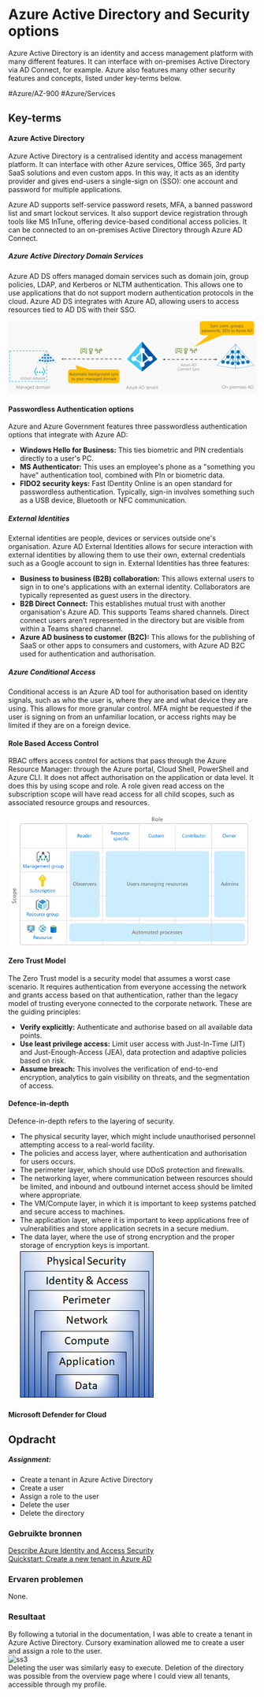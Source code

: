 # Azure Active Directory and Security options
Azure Active Directory is an identity and access management platform with many different features. It can interface with on-premises Active Directory via AD Connect, for example. Azure also features many other security features and concepts, listed under key-terms below.

#Azure/AZ-900 #Azure/Services 
## Key-terms
#### Azure Active Directory
Azure Active Directory is a centralised identity and access management platform. It can interface with other Azure services, Office 365, 3rd party SaaS solutions and even custom apps. In this way, it acts as an identity provider and gives end-users a single-sign on (SSO): one account and password for multiple applications.

Azure AD supports self-service password resets, MFA, a banned password list and smart lockout services. It also support device registration through tools like MS InTune, offering device-based conditional access policies. It can be connected to an on-premises Active Directory through Azure AD Connect.

##### Azure Active Directory Domain Services
Azure AD DS offers managed domain services such as domain join, group policies, LDAP, and Kerberos or NLTM authentication. This allows one to use applications that do not support modern authentication protocols in the cloud. Azure AD DS integrates with Azure AD, allowing users to access resources tied to AD DS with their SSO.

![ss1](../../00_includes/AZ-16_screenshot1.png)

#### Passwordless Authentication options
Azure and Azure Government features three passwordless authentication options that integrate with Azure AD:

* **Windows Hello for Business:** This ties biometric and PIN credentials directly to a user's PC.
* **MS Authenticator:** This uses an employee's phone as a "something you have" authentication tool, combined with PIn or biometric data.
* **FIDO2 security keys:** Fast IDentity Online is an open standard for passwordless authentication. Typically, sign-in involves something such as a USB device, Bluetooth or NFC communication.

##### External Identities
External identities are people, devices or services outside one's organisation. Azure AD External Identities allows for secure interaction with external identities by allowing them to use their own, external credentials such as a Google account to sign in. External Identities has three features:
* **Business to business (B2B) collaboration:** This allows external users to sign in to one's applications with an external identity. Collaborators are typically represented as guest users in the directory.
* **B2B Direct Connect:** This establishes mutual trust with another organisation's Azure AD. This supports Teams shared channels. Direct connect users aren't represented in the directory but are visible from within a Teams shared channel.
* **Azure AD business to customer (B2C):** This allows for the publishing of SaaS or other apps to consumers and customers, with Azure AD B2C used for authentication and authorisation.

##### Azure Conditional Access
Conditional access is an Azure AD tool for authorisation based on identity signals, such as who the user is, where they are and what device they are using. This allows for more granular control. MFA might be requested if the user is signing on from an unfamiliar location, or access rights may be limited if they are on a foreign device.

#### Role Based Access Control
RBAC offers access control for actions that pass through the Azure Resource Manager: through the Azure portal, Cloud Shell, PowerShell and Azure CLI. It does not affect authorisation on the application or data level. It does this by using scope and role. A role given read access on the subscription scope will have read access for all child scopes, such as associated resource groups and resources.

![ss2](../../00_includes/AZ-16_screenshot2.png)

#### Zero Trust Model
The Zero Trust model is a security model that assumes a worst case scenario. It requires authentication from everyone accessing the network and grants access based on that authentication, rather than the legacy model of trusting everyone connected to the corporate network. These are the guiding principles:
* **Verify explicitly:** Authenticate and authorise based on all available data points.
* **Use least privilege access:** Limit user access with Just-In-Time (JIT) and Just-Enough-Access (JEA), data protection and adaptive policies based on risk.
* **Assume breach:** This involves the verification of end-to-end encryption, analytics to gain visibility on threats, and the segmentation of access.

#### Defence-in-depth
Defence-in-depth refers to the layering of security.

* The physical security layer, which might include unauthorised personnel attempting access to a real-world facility.
* The policies and access layer, where authentication and authorisation for users occurs.
* The perimeter layer, which should use DDoS protection and firewalls.
* The networking layer, where communication between resources should be limited, and inbound and outbound internet access should be limited where appropriate.
* The VM/Compute layer, in which it is important to keep systems patched and secure access to machines.
* The application layer, where it is important to keep applications free of vulnerabilities and store application secrets in a secure medium.
* The data layer, where the use of strong encryption and the proper storage of encryption keys is important.
![ss3](../../00_includes/AZ-16_screenshot3.png)

#### Microsoft Defender for Cloud



## Opdracht
##### Assignment:
* Create a tenant in Azure Active Directory
* Create a user
* Assign a role to the user
* Delete the user
* Delete the directory

### Gebruikte bronnen
[Describe Azure Identity and Access Security](https://learn.microsoft.com/en-us/training/modules/describe-azure-identity-access-security/)  
[Quickstart: Create a new tenant in Azure AD](https://learn.microsoft.com/en-us/azure/active-directory/fundamentals/active-directory-access-create-new-tenant)  

### Ervaren problemen
None.

### Resultaat
By following a tutorial in the documentation, I was able to create a tenant in Azure Active Directory. Cursory examination allowed me to create a user and assign a role to the user.  
![ss3](AZ-16_screenshot4.png)  
Deleting the user was similarly easy to execute. Deletion of the directory was possible from the overview page where I could view all tenants, accessible through my profile.
